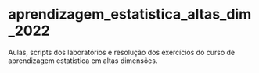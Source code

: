 # aprendizagem_estatistica_altas_dim_2022

Aulas, scripts dos laboratórios e resolução dos exercícios do curso de aprendizagem estatística em altas dimensões. 
